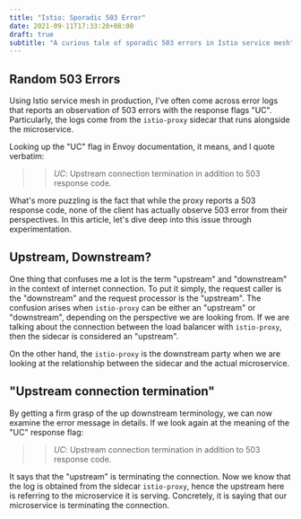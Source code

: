 ```yaml
---
title: "Istio: Sporadic 503 Error"
date: 2021-09-11T17:33:20+08:00
draft: true
subtitle: "A curious tale of sporadic 503 errors in Istio service mesh"
---
```

## Random 503 Errors
Using Istio service mesh in production, I've often come across error logs that reports an observation of 503 errors with the response flags "UC". Particularly, the logs come from the `istio-proxy` sidecar that runs alongside the microservice. 

Looking up the "UC" flag in Envoy documentation, it means, and I quote verbatim:
>> *UC*: Upstream connection termination in addition to 503 response code.

What's more puzzling is the fact that while the proxy reports a 503 response code, none of the client has actually observe 503 error from their perspectives.
In this article, let's dive deep into this issue through experimentation.

## Upstream, Downstream?
One thing that confuses me a lot is the term "upstream" and "downstream" in the context of internet connection. To put it simply, the request caller is the "downstream" and the request processor is the "upstream". 
The confusion arises when `istio-proxy` can be either an "upstream" or "downstream", depending on the perspective we are looking from. 
If we are talking about the connection between the load balancer with `istio-proxy`, then the sidecar is considered an "upstream". 

On the other hand, the `istio-proxy` is the downstream party when we are looking at the relationship between the sidecar and the actual microservice.

## "Upstream connection termination"
By getting a firm grasp of the up downstream terminology, we can now examine the error message in details. If we look again at the meaning of the "UC" response flag:

>> *UC*: Upstream connection termination in addition to 503 response code.

It says that the "upstream" is terminating the connection. Now we know that the log is obtained from the sidecar `istio-proxy`, hence the upstream here is referring to the microservice it is serving. Concretely, it is saying that our microservice is terminating the connection.